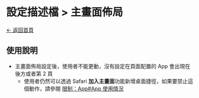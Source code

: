 # 設定描述檔 > 主畫面佈局

[← 返回首頁](../)

## 使用說明

* 主畫面佈局設定後，使用者不能更動，沒有設定在頁面配置的 App 會出現在後方或者第 2 頁
  * 使用者仍然可以透過 Safari **加入主畫面**功能新增桌面捷徑，如果要禁止這個動作，請參閱 [限制：App#App 使用情況](./restrictions_apps.md#app-使用情況)
